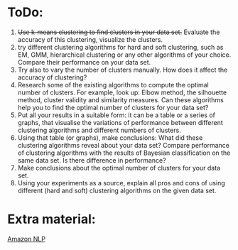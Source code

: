 # ToDo:
1) ~~Use k-means clustering to find clusters in your data set.~~ Evaluate the accuracy of this clustering, visualize the clusters.
2) try different clustering algorithms for hard and soft clustering, such as EM, GMM, hierarchical clustering or any other algorithms of your choice. Compare their performance on your data set.
3) Try also to vary the number of clusters manually. How does it affect the accuracy of clustering?
4) Research some of the existing algorithms to compute the optimal number of clusters. For example, look up: Elbow method, the silhouette method, cluster validity and similarity measures. Can these algorithms help you to find the optimal number of clusters for your data set?
5) Put all your results in a suitable form: it can be a table or a series of graphs, that visualise the variations of performance between different clustering algorithms and different numbers of clusters. 
6) Using that table (or graphs), make conclusions: What did these clustering algorithms reveal about your data set? Compare performance of clustering algorithms with the results of Bayesian classification on the same data set. Is there difference in performance?
7) Make conclusions about the optimal number of clusters for your data set.
8) Using your experiments as a source, explain all pros and cons of using different (hard and soft) clustering algorithms on the given data set.

# Extra material:
[Amazon NLP](https://github.com/aws-samples/aws-machine-learning-university-accelerated-nlp)